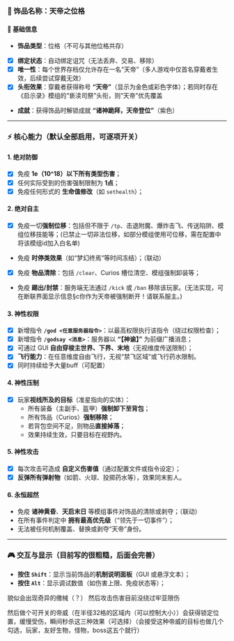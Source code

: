 

### 🌌 饰品名称：**天帝之位格**

#### 📌 基础信息
- **饰品类型**：位格（不可与其他位格共存）
- [x] **绑定状态**：自动绑定诅咒（无法丢弃、交易、移除）
- [x] **唯一性**：每个世界存档仅允许存在一名“天帝”（多人游戏中仅首名穿戴者生效，后续尝试穿戴无效）
- [x] **头衔效果**：穿戴者获得称号 **“天帝”**（显示为金色或彩色字体）；若同时存在《启示录》模组的“亵渎司祭”头衔，则“天帝”优先覆盖
- **成就**：获得饰品时解锁成就 **“诸神跪拜，天帝登位”**（紫色）

---

### ⚡ 核心能力（默认全部启用，可逐项开关）

#### 1. **绝对防御**
- [x] 免疫 **1e（10^18）以下所有类型伤害**；
- [x] 任何实际受到的伤害强制限制为 **1点**；
- [x] 免疫任何形式的 **生命值修改**（如 `sethealth`）；

#### 2. **绝对自主**
- [x] 免疫一切**强制位移**：包括但不限于 `/tp`、击退附魔、爆炸击飞、传送陷阱、模组位移技能等；(已禁止一切非法位移，如部分模组使用可位移，需在配置中将该模组id加入白名单)
- 免疫 **时停类效果**（如“梦幻终焉”等时间冻结）；（联动）
- [x] 免疫 **物品清除**：包括 `/clear`、Curios 槽位清空、模组强制卸装等；
- 免疫 **踢出/封禁**：服务端无法通过 `/kick` 或 `/ban` 移除该玩家。(无法实现，可在断联界面显示信息§c你作为天帝被强制断开！请联系服主。)

#### 3. **神性权限**
- [x] 新增指令 **`/god <任意服务器指令>`**：以最高权限执行该指令（绕过权限检查）；
- [x] 新增指令 **`/godsay <消息>`**：服务器以 **“【神谕】”** 为前缀广播消息；
- [x] 可通过 GUI **自由穿梭主世界、下界、末地**（无视维度传送限制）；
- [x] **飞行能力**：在任意维度自由飞行，无视“禁飞区域”或飞行药水限制。
- [x] 同时持续给予大量buff（可配置）

#### 4. **神性压制**
- [x] 玩家**视线所及的目标**（准星指向的实体）：
  - 所有装备（主副手、盔甲）**强制卸下至背包**；
  - 所有饰品（Curios）**强制移除**；
  - 若背包空间不足，则物品**直接掉落**；
  - 效果持续生效，只要目标在视野内。

#### 5. **神性攻击**
- [x] 每次攻击可造成 **自定义伤害值**（通过配置文件或指令设定）；
- [x] **反弹所有弹射物**（如箭、火球、投掷药水等），效果同末影人。

#### 6. **永恒超然**
- 免疫 **诸神黄昏**、**天启末日** 等模组事件对饰品的清除或剥夺；（联动）
- 在所有事件判定中 **拥有最高优先级**（“领先于一切事件”）；
- 无法被任何机制覆盖、替换或剥夺“天帝”身份。

---

### 🎮 交互与显示（目前写的很粗糙，后面会完善）

- **按住 `Shift`**：显示当前饰品的**机制说明面板**（GUI 或悬浮文本）；
- **按住 `Alt`**：显示调试数值（如伤害上限、免疫状态等）；

貌似会出现奇异的缴械（？）
然后攻击伤害目前没绕过牢亚限伤

[//]: # (到时候绑定之后跳一个提示，要不然有时候不确定绑没绑定成功)

[//]: # (后面这个gui可以做成先打开一个主页面 然后在选择子页面，按g打开页面之后 可以选择例如第一个选项传送，第二个配置屏幕)
[//]: # (加个佩戴后攻击距离和挖掘距离增加至64格)

[//]: # (加个所有生物对天帝友好（同样留个配置开关）， 这个可切换的（友好，中立，敌对，BOSS）)
[//]: # (现在这个反射和恶魂烈焰人1的火球会有奇妙反应（和空气打乒乓球）)
然后做个可开关的帝威（在半径32格的区域内（可以控制大小））会获得锁定位置，缓慢受伤，瞬间秒杀这三种效果（可选择）（会接受这种帝威的目标也做几个勾选，玩家，友好生物，怪物，boss这五个就行）

[//]: # (然后加个奔跑时台阶高度+3格)